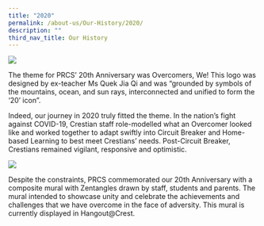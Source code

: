 ```yaml
---
title: "2020"
permalink: /about-us/Our-History/2020/
description: ""
third_nav_title: Our History
---
```

  
<img src="/images/2020 - Logo.jpg" />

The theme for PRCS’ 20th Anniversary was Overcomers, We! This logo was designed by ex-teacher Ms Quek Jia Qi and was “grounded by symbols of the mountains, ocean, and sun rays, interconnected and unified to form the ‘20’ icon”.    
  
Indeed, our journey in 2020 truly fitted the theme. In the nation’s fight against COVID-19, Crestian staff role-modelled what an Overcomer looked like and worked together to adapt swiftly into Circuit Breaker and Home-based Learning to best meet Crestians’ needs. Post-Circuit Breaker, Crestians remained vigilant, responsive and optimistic.  
  
<img src="/images/2020 - collage.jpg" />

Despite the constraints, PRCS commemorated our 20th Anniversary with a composite mural with Zentangles drawn by staff, students and parents. The mural intended to showcase unity and celebrate the achievements and challenges that we have overcome in the face of adversity. This mural is currently displayed in Hangout@Crest.